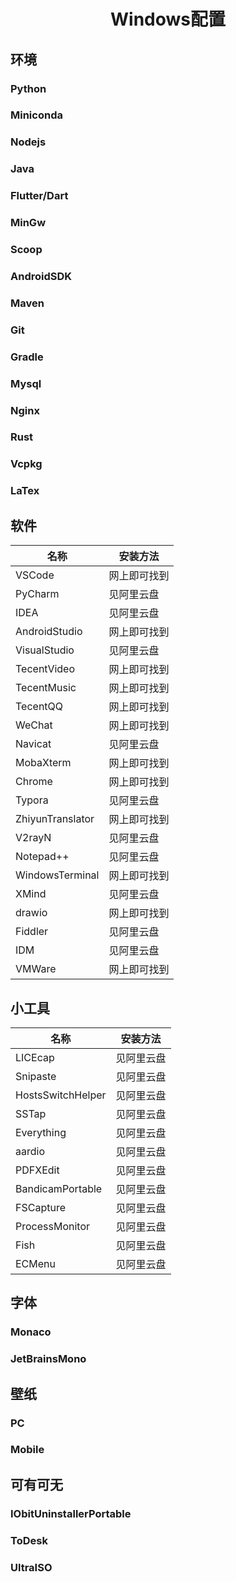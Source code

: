 <h1 align="center" id="index">Windows配置</h1>

## 环境

### Python

### Miniconda

### Nodejs

### Java

### Flutter/Dart

### MinGw

### Scoop

### AndroidSDK

### Maven

### Git

### Gradle

### Mysql

### Nginx

### Rust

### Vcpkg

### LaTex

## 软件

| 名称 | 安装方法 |
| ---- | ---- |
|VSCode|网上即可找到|
|PyCharm|见阿里云盘|
|IDEA|见阿里云盘|
|AndroidStudio|网上即可找到|
|VisualStudio|见阿里云盘|
|TecentVideo|网上即可找到|
|TecentMusic|网上即可找到|
|TecentQQ|网上即可找到|
|WeChat|网上即可找到|
|Navicat|见阿里云盘|
|MobaXterm|网上即可找到|
|Chrome|网上即可找到|
|Typora|见阿里云盘|
|ZhiyunTranslator|网上即可找到|
|V2rayN|见阿里云盘|
|Notepad++|见阿里云盘|
|WindowsTerminal|网上即可找到|
|XMind|见阿里云盘|
|drawio|网上即可找到|
|Fiddler|见阿里云盘|
|IDM|见阿里云盘|
|VMWare|网上即可找到|

## 小工具

| 名称 | 安装方法 |
| ---- | -------- |
|LICEcap|见阿里云盘|
|Snipaste|见阿里云盘|
|HostsSwitchHelper|见阿里云盘|
|SSTap|见阿里云盘|
|Everything|见阿里云盘|
|aardio|见阿里云盘|
|PDFXEdit|见阿里云盘|
|BandicamPortable|见阿里云盘|
|FSCapture|见阿里云盘|
|ProcessMonitor|见阿里云盘|
|Fish|见阿里云盘|
|ECMenu|见阿里云盘|

## 字体

### Monaco

### JetBrainsMono

## 壁纸

### PC

### Mobile

## 可有可无

### IObitUninstallerPortable

### ToDesk

### UltraISO